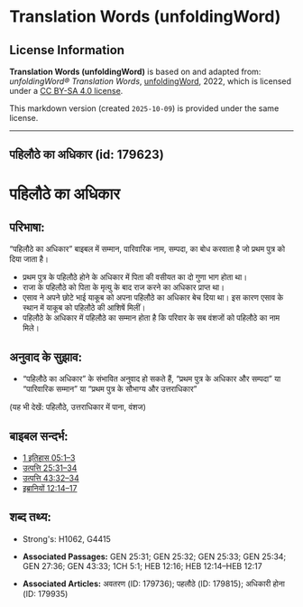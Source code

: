 # Translation Words (unfoldingWord)

## License Information

**Translation Words (unfoldingWord)** is based on and adapted from: _unfoldingWord® Translation Words_, [unfoldingWord](https://unfoldingword.org/utw), 2022, which is licensed under a [CC BY-SA 4.0 license](https://creativecommons.org/licenses/by-sa/4.0/legalcode.en).

This markdown version (created `2025-10-09`) is provided under the same license.



--------------------------------

## पहिलौठे का अधिकार (id: 179623)

पहिलौठे का अधिकार
=================

परिभाषा:
--------

“पहिलौठे का अधिकार” बाइबल में सम्मान, पारिवारिक नाम, सम्पदा, का बोध करवाता है जो प्रथम पुत्र को दिया जाता है।

* प्रथम पुत्र के पहिलौठे होने के अधिकार में पिता की वसीयत का दो गुणा भाग होता था।
* राजा के पहिलौठे को पिता के मृत्यु के बाद राज करने का अधिकार प्राप्त था।
* एसाव ने अपने छोटे भाई याकूब को अपना पहिलौठे का अधिकार बेच दिया था। इस कारण एसाव के स्थान में याकूब को पहिलौठे की आशिषें मिलीं।
* पहिलौठे के अधिकार में पहिलौठे का सम्मान होता है कि परिवार के सब वंशजों को पहिलौठे का नाम मिले।

अनुवाद के सुझाव:
----------------

* “पहिलौठे का अधिकार” के संभावित अनुवाद हो सकते हैं, “प्रथम पुत्र के अधिकार और सम्पदा” या “पारिवारिक सम्मान” या “प्रथम पुत्र के सौभाग्य और उत्तराधिकार”

(यह भी देखें: पहिलौठे, उत्तराधिकार में पाना, वंशज)

बाइबल सन्दर्भ:
--------------

* [1 इतिहास 05:1–3](https://ref.ly/1Chr0:0)
* [उत्पत्ति 25:31–34](https://ref.ly/Gen25:31-Gen25:34)
* [उत्पत्ति 43:32–34](https://ref.ly/Gen43:32-Gen43:34)
* [इब्रानियों 12:14–17](https://ref.ly/Heb12:14-Heb12:17)

शब्द तथ्य:
----------

* Strong's: H1062, G4415

* **Associated Passages:** GEN 25:31; GEN 25:32; GEN 25:33; GEN 25:34; GEN 27:36; GEN 43:33; 1CH 5:1; HEB 12:16; HEB 12:14–HEB 12:17
* **Associated Articles:** अवतरण (ID: 179736); पहलौठे (ID: 179815); अधिकारी होना (ID: 179935)

